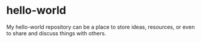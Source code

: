 # hello-world
My hello-world repository can be a place to store ideas, resources, or even to share and discuss things with others.

